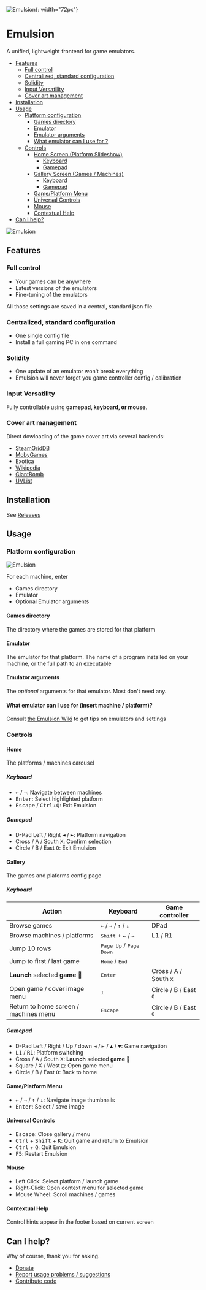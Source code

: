 ![Emulsion](https://gitlab.com/yphil/emulsion/-/raw/master/img/icon.png){: width="72px"}

# Emulsion

A unified, lightweight frontend for game emulators.

- [Features](#features)
  - [Full control](#full-control)
  - [Centralized, standard configuration](#centralized-standard-configuration)
  - [Solidity](#solidity)
  - [Input Versatility](#input-versatility)
  - [Cover art management](#cover-art-management)
- [Installation](#installation)
- [Usage](#usage)
  - [Platform configuration](#platform-configuration)
    - [Games directory](#games-directory)
    - [Emulator](#emulator)
    - [Emulator arguments](#emulator-arguments)
    - [What emulator can I use for <platform> ?](#what-emulator-can-i-use-for-platform-)
  - [Controls](#controls)
    - [Home Screen (Platform Slideshow)](#home-screen-platform-slideshow)
      - [Keyboard](#keyboard)
      - [Gamepad](#gamepad)
    - [Gallery Screen (Games / Machines)](#gallery-screen-games--machines)
      - [Keyboard](#keyboard)
      - [Gamepad](#gamepad)
    - [Game/Platform Menu](#gameplatform-menu)
    - [Universal Controls](#universal-controls)
    - [Mouse](#mouse)
    - [Contextual Help](#contextual-help)
- [Can I help?](#can-i-help)

![Emulsion](https://yphil.gitlab.io/images/emulsion-screenshot00.png)

## Features
### Full control
- Your games can be anywhere
- Latest versions of the emulators
- Fine-tuning of the emulators

All those settings are saved in a central, standard json file.

### Centralized, standard configuration
- One single config file
- Install a full gaming PC in one command

### Solidity
- One update of an emulator won't break everything
- Emulsion will never forget you game controller config / calibration

### Input Versatility
Fully controllable using **gamepad, keyboard, or mouse**.

### Cover art management
Direct dowloading of the game cover art via several backends:

- [SteamGridDB](https://www.steamgriddb.com/)
- [MobyGames](mobygames.com)
- [Exotica](https://www.exotica.org.uk/)
- [Wikipedia](https://en.wikipedia.org/w/index.php?title=Category:Amiga_game_covers)
- [GiantBomb](https://www.giantbomb.com/api/)
- [UVList](https://www.uvlist.net/)

## Installation

See [Releases](https://gitlab.com/yphil/emulsion/-/releases)

## Usage
### Platform configuration

![Emulsion](https://yphil.gitlab.io/images/emulsion-01-platform_config.png)

For each machine, enter

- Games directory
- Emulator
- Optional Emulator arguments

#### Games directory
The directory where the games are stored for that platform
#### Emulator
The emulator for that platform. The name of a program installed on your machine, or the full path to an executable
#### Emulator arguments
The *optional* arguments for that emulator. Most don't need any.

#### What emulator can I use for (insert machine / platform)?
Consult [the Emulsion Wiki](https://gitlab.com/yphil/emulsion/-/wikis/homehttps://gitlab.com/yphil/emulsion/-/wikis/home) to get tips on emulators and settings

### Controls
#### Home
The  platforms / machines carousel
##### Keyboard
- <kbd>←</kbd> / <kbd>→</kbd>: Navigate between machines
- <kbd>Enter</kbd>: Select highlighted platform
- <kbd>Escape</kbd> / <kbd>Ctrl</kbd>+<kbd>Q</kbd>: Exit Emulsion

##### Gamepad
- D-Pad Left / Right <kbd>◄</kbd> / <kbd>►</kbd>: Platform navigation
- Cross / A / South <kbd>X</kbd>: Confirm selection
- Circle / B / East <kbd>O</kbd>: Exit Emulsion

#### Gallery
The games and plaforms config page

##### Keyboard

| Action                                | Keyboard                                                  | Game controller                |
|---------------------------------------|-----------------------------------------------------------|--------------------------------|
| Browse games                          | <kbd>←</kbd> / <kbd>→</kbd> / <kbd>↑</kbd> / <kbd>↓</kbd> | DPad                           |
| Browse machines / platforms           | <kbd>Shift</kbd> + <kbd>←</kbd> / <kbd>→</kbd>            | L1 / R1                        |
| Jump 10 rows                          | <kbd>Page Up</kbd> / <kbd>Page Down</kbd>                 |                                |
| Jump to first / last game             | <kbd>Home</kbd> / <kbd>End</kbd>                          |                                |
| **Launch** selected **game** 🚀       | <kbd>Enter</kbd>                                          | Cross / A / South <kbd>X</kbd> |
| Open game / cover image menu          | <kbd>I</kbd>                                              | Circle / B / East <kbd>O</kbd> |
| Return to home screen / machines menu | <kbd>Escape</kbd>                                         | Circle / B / East <kbd>O</kbd> |

##### Gamepad
- D-Pad Left / Right / Up / down <kbd>◄</kbd> / <kbd>►</kbd> / <kbd>▲</kbd> / <kbd>▼</kbd>: Game navigation
- <kbd>L1</kbd> / <kbd>R1</kbd>: Platform switching
- Cross / A / South <kbd>X</kbd>: **Launch** selected **game** 🚀
- Square / X / West <kbd>□</kbd>: Open game menu
- Circle / B / East <kbd>O</kbd>: Back to home

#### Game/Platform Menu
- <kbd>←</kbd> / <kbd>→</kbd> / <kbd>↑</kbd> / <kbd>↓</kbd>: Navigate image thumbnails
- <kbd>Enter</kbd>: Select / save image

#### Universal Controls
- <kbd>Escape</kbd>: Close gallery / menu
- <kbd>Ctrl</kbd> + <kbd>Shift</kbd> + <kbd>K</kbd>: Quit game and return to Emulsion
- <kbd>Ctrl</kbd> + <kbd>Q</kbd>: Quit Emulsion
- <kbd>F5</kbd>: Restart Emulsion

#### Mouse
- Left Click: Select platform / launch game
- Right-Click: Open context menu for selected game
- Mouse Wheel: Scroll machines / games

#### Contextual Help
Control hints appear in the footer based on current screen

## Can I help?

Why of course, thank you for asking.

- [Donate](https://yphil.gitlab.io/ext/support.html)
- [Report usage problems / suggestions](https://gitlab.com/yphil/emulsion/-/issues)
- [Contribute code](https://gitlab.com/yphil/emulsion/-/commits/master?ref_type=heads)
